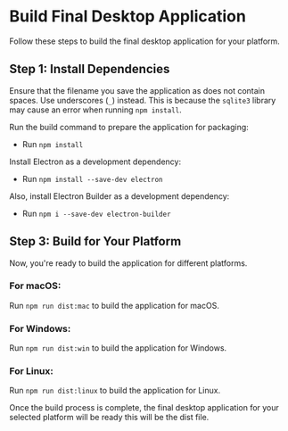 # Build Final Desktop Application

Follow these steps to build the final desktop application for your platform.

## Step 1: Install Dependencies

Ensure that the filename you save the application as does not contain spaces. Use underscores (`_`) instead. This is because the `sqlite3` library may cause an error when running `npm install`.

Run the build command to prepare the application for packaging:

- Run `npm install`

Install Electron as a development dependency:

- Run `npm install --save-dev electron`

Also, install Electron Builder as a development dependency:

- Run `npm i --save-dev electron-builder`

## Step 3: Build for Your Platform

Now, you're ready to build the application for different platforms.

### For macOS:
Run `npm run dist:mac` to build the application for macOS.

### For Windows:
Run `npm run dist:win` to build the application for Windows.

### For Linux:
Run `npm run dist:linux` to build the application for Linux.

Once the build process is complete, the final desktop application for your selected platform will be ready this will be the dist file.

